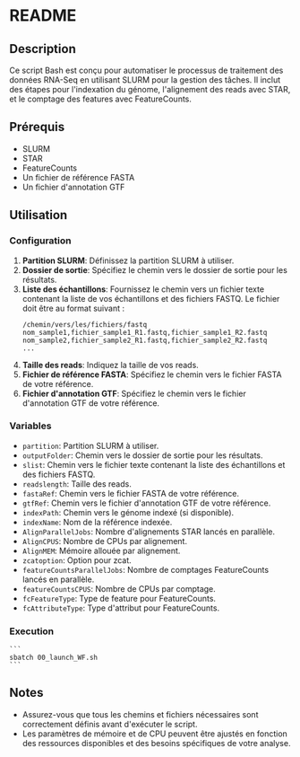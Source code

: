 # README

## Description

Ce script Bash est conçu pour automatiser le processus de traitement des données RNA-Seq en utilisant SLURM pour la gestion des tâches. Il inclut des étapes pour l'indexation du génome, l'alignement des reads avec STAR, et le comptage des features avec FeatureCounts.

## Prérequis

- SLURM
- STAR
- FeatureCounts
- Un fichier de référence FASTA
- Un fichier d'annotation GTF

## Utilisation

### Configuration

1. **Partition SLURM**: Définissez la partition SLURM à utiliser.
2. **Dossier de sortie**: Spécifiez le chemin vers le dossier de sortie pour les résultats.
3. **Liste des échantillons**: Fournissez le chemin vers un fichier texte contenant la liste de vos échantillons et des fichiers FASTQ. Le fichier doit être au format suivant :
    ```
    /chemin/vers/les/fichiers/fastq
    nom_sample1,fichier_sample1_R1.fastq,fichier_sample1_R2.fastq
    nom_sample2,fichier_sample2_R1.fastq,fichier_sample2_R2.fastq
    ...
    ```
4. **Taille des reads**: Indiquez la taille de vos reads.
5. **Fichier de référence FASTA**: Spécifiez le chemin vers le fichier FASTA de votre référence.
6. **Fichier d'annotation GTF**: Spécifiez le chemin vers le fichier d'annotation GTF de votre référence.

### Variables

- `partition`: Partition SLURM à utiliser.
- `outputFolder`: Chemin vers le dossier de sortie pour les résultats.
- `slist`: Chemin vers le fichier texte contenant la liste des échantillons et des fichiers FASTQ.
- `readslength`: Taille des reads.
- `fastaRef`: Chemin vers le fichier FASTA de votre référence.
- `gtfRef`: Chemin vers le fichier d'annotation GTF de votre référence.
- `indexPath`: Chemin vers le génome indexé (si disponible).
- `indexName`: Nom de la référence indexée.
- `AlignParallelJobs`: Nombre d'alignements STAR lancés en parallèle.
- `AlignCPUS`: Nombre de CPUs par alignement.
- `AlignMEM`: Mémoire allouée par alignement.
- `zcatoption`: Option pour zcat.
- `featureCountsParallelJobs`: Nombre de comptages FeatureCounts lancés en parallèle.
- `featureCountsCPUS`: Nombre de CPUs par comptage.
- `fcFeatureType`: Type de feature pour FeatureCounts.
- `fcAttributeType`: Type d'attribut pour FeatureCounts.

### Execution
    ```
    sbatch 00_launch_WF.sh
    ```
## Notes

- Assurez-vous que tous les chemins et fichiers nécessaires sont correctement définis avant d'exécuter le script.
- Les paramètres de mémoire et de CPU peuvent être ajustés en fonction des ressources disponibles et des besoins spécifiques de votre analyse.
